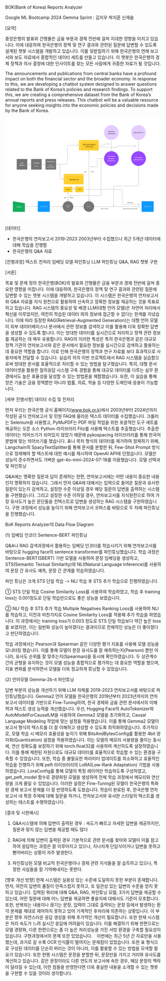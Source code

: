 BOK(Bank of Korea) Reports Analyzer

Google ML Bootcamp 2024 Gemma Sprint : 김지우 박지훈 신재솔


[요약]

중앙은행의 발표와 간행물은 금융 부문과 경제 전반에 걸쳐 지대한 영향을 미치고 있습니다. 이에 대응하여 한국은행의 정책 및 연구 결과와 관련된 질문에 답변할 수 있도록 설계된 챗봇 시스템을 개발하고 있습니다. 이를 뒷받침하기 위해 한국은행의 연례 보고서와 보도 자료에서 종합적인 데이터 세트를 만들고 있습니다. 이 챗봇은 한국은행의 경제 정책과 의사 결정에 대한 인사이트를 찾는 모든 사람에게 귀중한 자료가 될 것입니다.

The announcements and publications from central banks have a profound impact on both the financial sector and the broader economy. In response to this, we are developing a chatbot system designed to answer questions related to the Bank of Korea’s policies and research findings. To support this, we are creating a comprehensive dataset from the Bank of Korea’s annual reports and press releases. This chatbot will be a valuable resource for anyone seeking insights into the economic policies and decisions made by the Bank of Korea.

<img src="https://github.com/MLBootcamp-2024-Sinchon-Kaggle/Bank-of-Korea_ChatBot/blob/main/BoK%20ChatBot%20DFD.png?raw=true" alt="이미지의 묘사 내용" />



[데이터]
* 한국은행의 연차보고서 2019-2023
2003년부터 수집했으나 최근 5개년 데이터에 대해 학습을 진행함
* 한국은행의 Q&A 자료

[진행과정]
텍스트 전처리
임베딩 모델 파인튜닝
LLM 파인튜닝
Q&A, RAG 챗봇 구현

[서론]

목표 및 문제 정의
한국은행(BOK)의 발표와 간행물은 금융 부문과 경제 전반에 걸쳐 중요한 영향을 미칩니다. 이에 대응하여, 한국은행의 정책 및 연구 결과와 관련된 질문에 답변할 수 있는 챗봇 시스템을 개발하고 있습니다. 이 시스템은 한국은행의 연차보고서와 Q&A 자료를 지식 원천으로 활용하여 신속하고 정확한 정보를 제공하는 것을 목표로 하고 있습니다. 
RAG 시스템의 중요성 및 배경
LLM(대형 언어 모델)은 자연어 처리에서 혁신을 이루었지만, 여전히 학습된 데이터 외의 정보에 접근할 수 없다는 한계를 지녔습니다. 이에 따라 등장한 RAG(Retrieval-Augmented Generation)는 대형 언어 모델이 외부 데이터베이스나 문서에서 관련 정보를 검색하고 이를 활용해 더욱 정확한 답변을 생성할 수 있도록 합니다. 이는 방대한 데이터를 실시간으로 처리하고 정책 관련 정보를 제공하는 데 매우 유용합니다. RAG의 이러한 특성은 특히 한국은행과 같은 대규모 정책 기관의 연차보고서와 같은 문서에서 필요한 정보를 실시간으로 검색하고 활용하는 데 중요한 역할을 합니다. 이로 인해 한국은행의 정책과 연구 자료를 보다 효과적으로 사용자에게 전달할 수 있습니다.
실습의 의의
이번 프로젝트에서 RAG 시스템을 실습함으로써 방대한 문서를 효율적으로 처리할 수 있는 방법을 탐구했습니다. 특히, 대형 문서 데이터셋을 활용한 질의응답 시스템 구축 경험을 통해 대규모 데이터를 다루는 실무 환경에서도 높은 효율성을 달성할 수 있는 방법론을 체험했습니다. 또한, 이 실습을 통해 얻은 기술은 금융 정책뿐만 아니라 법률, 의료, 학술 등 다양한 도메인에 응용이 가능합니다.

[세부 진행사항]
데이터 수집 및 전처리

먼저 우리는 한국은행 공식 홈페이지(www.bok.or.k)에서 2003년부터 2024년까지 작성된 공식 연차보고서 및 민원 FAQ에 올라온 텍스트 데이터를 수집했습니다. 크롤러는 Selenium을 사용했고, PyMuPDF는 PDF 파일 작업을 위한 포괄적인 도구 세트를 제공하는 오픈 소스 Python 라이브러리 Fitz를 사용해 텍스트를 추출했습니다. 추출한 데이터는 띄어쓰기가 되어있지 않았기 때문에 pykospacing 라이브러리를 통해 한국어 문법에 맞는 띄어쓰기를 했습니다. 표나 목차 형식의 데이터를 제거하여 정제하기 위해, Langchain의 SpacyTextSplitter를 통해 문서를 분할한 뒤, Few-Shot Prompt 방식으로 정제해야 할 텍스트에 대한 예시를 제시하여 OpenAI API에 던졌습니다. 모델은 성능이 준수하면서도 가벼운 gpt-4o-mini-2024-07-18를 이용했습니다.
모델 선택과 및 파인튜닝

Q&A에는 명확한 질문과 답이 존재하는 한편, 연차보고서에는 어떤 내용이 중요한 내용인지 명확하지 않습니다. 그래서 먼저 Q&A에 대해서는 입력으로 들어온 질문과 유사한 질문이 있는지 검색하고, 설정한 수준 이상일 경우 해당 질문의 답변을 출력하는 시스템을 구현했습니다. 그리고 설정한 수준 이하일 경우, 연차보고서를 지식원천으로 하여 가장 유사도가 높은 문단들을 컨텍스트로 답변을 생성하는 RAG 시스템을 구현하였습니다. 구현 과정에서 성능을 높이기 위해 연차보고서 코퍼스를 바탕으로 두 차례 파인튜닝을 진행했습니다.


BoK Reports Analyzer의 Data Flow Diagram


(1) 임베딩 인코더 Sentence-BERT 파인튜닝

Q&A나 RAG 검색과정에서 활용하는 임베딩 인코더를 학습시키기 위해 연차보고서를 바탕으로 hugging face의 sentence transformer를 파인튜닝했습니다. 학습 과정은 Sentence-BERT(SBERT) 기반 모델을 사용하여 문장 임베딩을 생성하고, STS(Semantic Textual Similarity)와 NLI(Natural Language Inference)를 사용하여 문장 간 유사도 예측, 문장 간 관계를 학습하였습니다.

파인 튜닝은 크게 STS 단일 학습 -> NLI 학습 후 STS 추가 학습으로 진행하였습니다.

① STS 단일 학습
Cosine Similarity Loss를 사용하여 학습하였고, 학습 후 training loss는 0.001정도로 단일 학습만으로도 좋은 성능을 보였습니다.

② NLI 학습 후 STS 추가 학습
Multiple Negatives Ranking Loss를 사용하여 NLI를 학습하고, 이전과 마찬가지로 Cosine Similarity Loss를 적용해 추가 학습을 하였습니다. 이 과정에서는 training loss가 0.003 정도로 STS 단일 학습보다 약간 높은 loss를 보였지만, 이는 일반화 성능이 높아졌다는 결과이므로 전체적인 성능은 더 좋아졌다고 판단하였습니다.

학습 과정에서는 Pearson과 Spearman 같은 다양한 평가 지표를 사용해 모델 성능을 모니터링 했습니다. 이를 통해 모델이 문장 유사도를 잘 예측하는지(Pearson) 뿐만 아니라, 유사도 순위를 잘 맞추는지(Spearman)을 동시에 확인하였습니다. 두 상관계수 간의 균형을 유지하는 것이 모델 성능을 종합적으로 평가하는 데 중요한 역할을 했으며, 지표 변화를 분석하면서 모델을 더욱 정교하게 튜닝할 수 있었습니다.


(2) 언어모델 Gemma-2b-it 파인튜닝

​​답변 부분의 성능을 개선하기 위해 LLM 자체를 2019-2023 연차보고서를 바탕으로 파인튜닝했습니다. Gemma2 언어 모델을 한국은행의 2019년부터 2023년까지의 연차보고서 데이터를 기반으로 Fine-Tuning하여, 한국 경제와 금융 관련 문서에서의 이해력과 텍스트 생성 능력을 개선했습니다. 우선, Hugging Face의 AutoTokenizer와 AutoModelForCausalLM을 사용하여 Gemma2 모델을 초기화하고, Causal Language Modeling 작업에 맞는 설정을 적용했습니다. 이를 통해 Gemma2 모델이 보고서 형식의 텍스트를 더 잘 이해하고 생성할 수 있도록 최적화하였습니다. 추가적으로, 모델 학습 시 메모리 효율성을 높이기 위해 BitsAndBytesConfig를 활용한 4bit 양자화(Quantization) 설정을 적용하였습니다. 이는 모델의 메모리 사용량을 줄이는 동시에, 연산 정확도를 보장하기 위해 torch.float32를 사용하여 계산하도록 설정하였습니다. 이를 통해 제한된 자원으로도 대규모 데이터를 효율적으로 학습할 수 있는 환경을 구축할 수 있었습니다. 또한, 학습 중 불필요한 파라미터 업데이트를 최소화하고 효율적인 학습을 진행하기 위해 peft 라이브러리의 LoRA(Low-Rank Adaptation) 기법을 사용하였습니다. LoraConfig를 통해 모델의 특정 레이어만 학습하도록 구성하였고, get_peft_model 함수로 경량화된 모델을 생성하여 전체 학습 과정에서 메모리와 연산량을 크게 줄일 수 있었습니다. 이러한 설정은 Fine-Tuning된 모델이 한국은행의 특화된 경제 보고서 문체를 더 잘 반영하도록 도왔습니다. 학습이 완료된 후, 한국은행 연차보고서 내 특정 주제에 대해 질문을 하거나, 연차보고서와 유사한 스타일의 텍스트를 생성하는 테스트를 수행하였습니다.


[결과 및 시현예시]
 

1) Q&A시스템에 의해 답변이 출력된 경우 : 
속도가 빠르고 자세한 답변을 제공하지만, 질문과 맞지 않는 답변을 제공할 때도 많다


2) RAG에 의해 답변이 출력된 경우
기본적으로 관련 문서를 찾아와 모델이 이를 참고하여 응답하는 과정은 잘 이루어지고 있으나, 지나치게 단답식이거나 답변을 못하고 뻗어버리는 상황이 자주 발생한다.


3) 파인튜닝된 모델
비교적 한국은행이나 경제 관련 지식들을 잘 습득하고 있으나, 특정한 사실들을 잘 기억해내지는 못한다.

[향후 개선 방향]
현재 시스템은 실용성 있는 수준에 도달하지 못한 부분이 존재합니다. 먼저, 여전히 답변의 품질이 만족스럽지 못하고, 또 일관성 있는 답변의 수준을 얻지 못하고 있습니다. 입력된 쿼리에 대해 Q&A, RAG, 파인튜닝 모델, 3가지 답변을 제공할 수 있는데, 어떤 질문에 대해 어느 답변을 제공하면 좋을지에 대해서도 기준이 모호합니다. 또한, 반복되는 내용이나 끊기는 문장, 입력이 그대로 출력되는 문장 등에서 발생하는 환각 문제를 제대로 제어하지 못하고 있어 기계적인 후처리에 의존하는 상황입니다. 이 부분은 향후 자연스러운 응답 생성을 위해 추가적인 개선이 필요합니다. 또한  현재 시스템은 처리 속도가 느려 실시간 응답에 어려움이 있습니다. 이를 해결하기 위해 한편으로는 모델 경량화, 다른 한편으로는 좀 더 높은 처리성능을 가진 서빙 환경을 구축할 필요성이 있습니다. 
구현과정에서의 문제 또한 있었습니다.　이번에는 최근 5년 간 자료만을 사용했는데, 과거로 갈 수록 OCR 인식률이 떨어지는 문제점이 있었습니다. 또한 표 형식으로 구성된 데이터를 단순히 버리는 것이 아니라, 이를 활용할 수 있는 방법을 모색할 필요가 있습니다. 또한 현행 시스템은 문장을 분할한 뒤, 문장만을 가지고 거리와 유사도를 계산하고 있습니다. 같은 문장이라도 다른 연도의 보고서에 속한 경우, 해당 문장의 맥락이 달라질 수 있는데, 이런 점들을 반영한다면 더욱 충실한 내용을 소개할 수 있는 챗봇을 구현할 수 있을 것이라 생각합니다.
